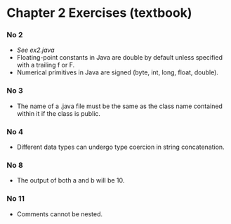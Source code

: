 # Chapter 2 Exercises (textbook)

### No 2 
- *See ex2.java*
- Floating-point constants in Java are double by default unless specified with a 
trailing f or F.
- Numerical primitives in Java are signed (byte, int, long, float, double).

### No 3
- The name of a .java file must be the same as the class name contained within it 
if the class is public.

### No 4 
- Different data types can undergo type coercion in string concatenation.

### No 8
- The output of both a and b will be 10.

### No 11
- Comments cannot be nested.
